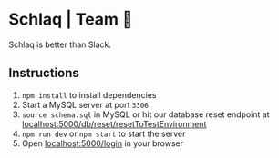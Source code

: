 # Schlaq | Team 🦔
Schlaq is better than Slack.

## Instructions
1. `npm install` to install dependencies
2. Start a MySQL server at port `3306`
3. `source schema.sql` in MySQL or hit our database reset endpoint at [localhost:5000/db/reset/resetToTestEnvironment](http://localhost:5000/db/reset/resetToTestEnvironment)
4. `npm run dev` or `npm start` to start the server
5. Open [localhost:5000/login](http://localhost:5000/login) in your browser
